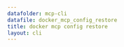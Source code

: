 ```yaml
---
datafolder: mcp-cli
datafile: docker_mcp_config_restore
title: docker mcp config restore
layout: cli
---
```


<!--
This page is automatically generated from Docker's source code. If you want to
suggest a change to the text that appears here, open a ticket or pull request
in the source repository on GitHub:

https://github.com/docker/mcp-gateway
-->

